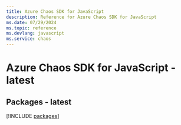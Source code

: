 ```yaml
---
title: Azure Chaos SDK for JavaScript
description: Reference for Azure Chaos SDK for JavaScript
ms.date: 07/29/2024
ms.topic: reference
ms.devlang: javascript
ms.service: chaos
---
```

# Azure Chaos SDK for JavaScript - latest
## Packages - latest
[!INCLUDE [packages](chaos-index.md)]